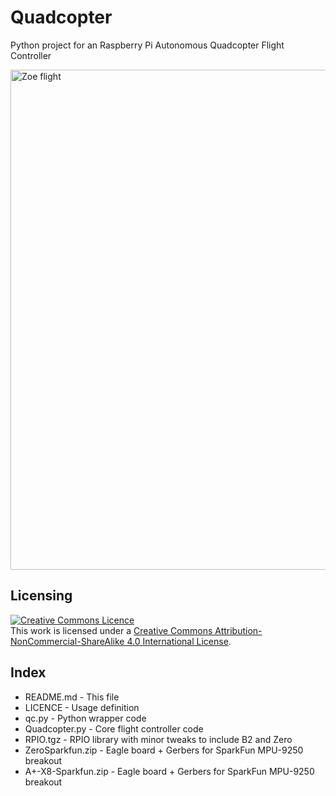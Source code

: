 Quadcopter
==========

Python project for an Raspberry Pi Autonomous Quadcopter Flight Controller

<a href="http://blog.pistuffing.co.uk/blog"><img src="http://blog.pistuffing.co.uk/wp-content/uploads/2016/01/DSC00975.jpg" alt="Zoe flight" width="800" /></a>

Licensing
---------
<a rel="license" href="http://creativecommons.org/licenses/by-nc-sa/4.0/"><img alt="Creative Commons Licence" style="border-width:0" src="https://i.creativecommons.org/l/by-nc-sa/4.0/88x31.png" /></a><br />This work is licensed under a <a rel="license" href="http://creativecommons.org/licenses/by-nc-sa/4.0/">Creative Commons Attribution-NonCommercial-ShareAlike 4.0 International License</a>.

Index
-----
<ul>
<li>README.md     - This file</li>
<li>LICENCE       - Usage definition</li>
<li>qc.py         - Python wrapper code</li>
<li>Quadcopter.py - Core flight controller code</li>
<li>RPIO.tgz      - RPIO library with minor tweaks to include B2 and Zero</li>
<li>ZeroSparkfun.zip - Eagle board + Gerbers for SparkFun MPU-9250 breakout</li>
<li>A+-X8-Sparkfun.zip - Eagle board + Gerbers for SparkFun MPU-9250 breakout</li>
</ul>
